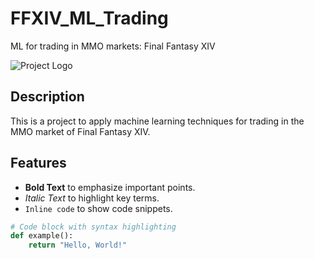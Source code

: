 
# FFXIV_ML_Trading

ML for trading in MMO markets: Final Fantasy XIV

![Project Logo](https://example.com/logo.png)

## Description
This is a project to apply machine learning techniques for trading in the MMO market of Final Fantasy XIV.

## Features
- **Bold Text** to emphasize important points.
- *Italic Text* to highlight key terms.
- `Inline code` to show code snippets.

```python
# Code block with syntax highlighting
def example():
    return "Hello, World!"
